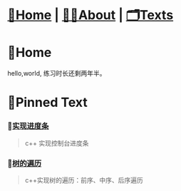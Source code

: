 # [🏡Home](/) |   [👨‍💻About](/about)  |   [🗂️Texts](/allTexts)

# 🏡Home

hello,world, 练习时长还剩两年半。


# 📌Pinned Text

### 📖[实现进度条](/subPages/cpp/cpp_processBar)
> c++ 实现控制台进度条

### 📖[树的遍历](/subPages/cpp/Tree_traversal_iterately)
> c++实现树的遍历：前序、中序、后序遍历





